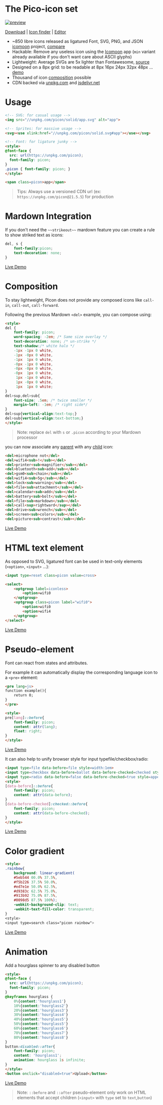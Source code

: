 # The Pico-icon set

[![preview](https://raw.githubusercontent.com/yne/picon/gh-pages/solid.png)](list.html)

[Download](https://github.com/yne/picon/releases) | [Icon finder](https://yne.fr/picon/list) | [Editor](https://yne.fr/picon/edit)

- ~850 libre icons released as ligatured Font, SVG, PNG, and JSON [icomoon](https://icomoon.io/app) project, [compare](https://github.com/yne/picon/wiki/format)
- Hackable: Remove any useless icon using the [Icomoon](https://icomoon.io/app) app (`min` variant already available if you don't want care about ASCII glyphs)
- Lightweight: Average SVGs are 5x lighter than Fontawesome, [source](https://github.com/yne/picon/wiki/size)
- Designed on a 8px grid: to be readable at 8px 16px 24px 32px 48px ... [demo](https://github.com/yne/picon/wiki/render)
- Thousand of icon [composition](#composition) possible
- CDN backed via [unpkg.com](https://unpkg.com/picon) and [jsdelivr.net](https://cdn.jsdelivr.net/npm/picon)

# Usage

```html
<!-- SVG: for casual usage -->
<img src="//unpkg.com/picon/solid/app.svg" alt="app">

<!-- Sprites: for massive usage -->
<svg><use xlink:href="//unpkg.com/picon/solid.svg#app"></use></svg>

<!-- Font: for ligature junky -->
<style>
@font-face {
  src: url(https://unpkg.com/picon);
  font-family: picon;
}
.picon { font-family: picon; }
</style>

<span class=picon>app</span>
```

> Tips: Always use a versioned CDN url (ex: `https://unpkg.com/picon@21.5.5`) for production

# Mardown Integration

If you don't need the `~~strikeout~~` mardown feature you can create a rule to show striked text as icons:

```css
del, s {
	font-family:picon; 
	text-decoration: none;
}
```

[Live Demo](https://codepen.io/qxc32034/pen/PopoOzZ)

# Composition

To stay lightweight, Picon does not provide any composed icons like `call-in`, `call-out`, `call-forward`.

Following the previous Mardown `<del>` example, you can compose using:

```html
<style>
del {
	font-family: picon;
	word-spacing: -2em; /* Same size overlay */
	text-decoration: none; /* un-strike */
	text-shadow:/* white halo */
	-1px -1px 0 white,
	-1px -0px 0 white,
	-1px  1px 0 white,
	-0px -1px 0 white,
	-0px -0px 0 white,
	-0px  1px 0 white,
	 1px -1px 0 white,
	 1px -0px 0 white,
	 1px  1px 0 white;
}
del>sup,del>sub{
	font-size: .5em; /* twice smaller */
	margin-left: -1em; /* right side*/
}
del>sup{vertical-align:text-top;}
del>sub{vertical-align:text-bottom;}
</style>
```

> Note: replace `del` with `s` or `.picon` according to your Mardown processor

you can now associate any [parent](list#parent) with any [child](list#child%7Carrow%7Clang) icon:

```html
<del>microphone not</del>
<del>wifi4<sub>!</sub></del>
<del>printer<sub>magnifier</sub></del>
<del>bluetooth<sub>add</sub></del>
<del>gsm0<sub>chain</sub></del>
<del>wifi4<sub>5g</sub></del>
<del>lock<sub>warning</sub></del>
<del>file<sub>attachment</sub></del>
<del>calendar<sub>add</sub></del>
<del>battery<sub>bolt</sub></del>
<del>file<sub>markdown</sub></del>
<del>call<sup>rightward</sup></del>
<del>drive<sub>wrench</sub></del>
<del>screen<sub>colors</sub></del>
<del>picture<sub>contrast</sub></del>
```

[Live Demo](https://codepen.io/qxc32034/pen/PopoOzZ)

# HTML text element

As opposed to SVG, ligatured font can be used in text-only elements (`<option>`, `<input>` ...):

```html
<input type=reset class=picon value=cross>

<select>
	<optgroup label=iconless>
		<option>wifi0
	</optgroup>
	<optgroup class=picon label="wifi0">
		<option>wifi0
		<option>wifi4
	</optgroup>
</select>
```

[Live Demo](https://codepen.io/qxc32034/pen/zYZYPra)

# Pseudo-element

Font can react from states and attributes.

For example it can automatically display the corresponding language icon to a `<pre>` element:

```html
<pre lang=js>
function example(){
	return 0;
}
</pre>

<style>
pre[lang]::before{
	font-family: picon;
	content: attr(lang);
	float: right;
}
</style>
```

[Live Demo](https://codepen.io/qxc32034/pen/XWMWzWE)

It can also help to unify browser style for input typefile/checkbox/radio:

```html
<input type=file data-before=file style=width:1em>
<input type=checkbox data-before=ballot data-before-checked=checked style=appearance:none>
<input type=radio data-before=false data-before-checked=true style=appearance:none>
<style>
[data-before]::before{
	font-family: picon;
	content: attr(data-before);
}
[data-before-checked]:checked::before{
	font-family: picon;
	content: attr(data-before-checked);
}
</style>
```

[Live Demo](https://codepen.io/qxc32034/pen/wvJvrVM)

# Color gradient

```html
<style>
.rainbow{
	background: linear-gradient(
	#5eb544 00.0% 37.5%,
	#f5b226 37.5% 50.0%,
	#ed7e1e 50.0% 62.5%,
	#d9383c 62.5% 75.0%,
	#913b92 75.0% 87.5%,
	#0098d5 87.5% 100%);
	-webkit-background-clip: text;
	-webkit-text-fill-color: transparent;
}
<style>
<input type=search class="picon rainbow">
```

[Live Demo](https://codepen.io/qxc32034/pen/ZEeEXNX)

# Animation

Add a hourglass spinner to any disabled button

```html
<style>
@font-face {
  src: url(https://unpkg.com/picon);
  font-family: picon;
}
@keyframes hourglass {
	0%{content:'hourglass1'}
	10%{content:'hourglass2'}
	20%{content:'hourglass3'}
	30%{content:'hourglass4'}
	40%{content:'hourglass5'}
	50%{content:'hourglass5'}
	60%{content:'hourglass6'}
	70%{content:'hourglass7'}
	80%{content:'hourglass8'}
}
button:disabled::after{
	font-family: picon;
	content: 'hourglass1';
	animation: hourglass 1s infinite;
}
</style>
<button onclick="disabled=true">Upload</button>
```

[Live Demo](https://codepen.io/qxc32034/pen/yLMLzwb)

> Note: `::before` and `::after` pseudo-element only work on HTML elements that accept children (`<input>` with `type` set to `text`,`button`)
